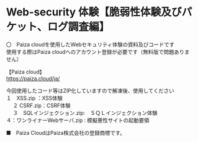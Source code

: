 # Web-security 体験【脆弱性体験及びパケット、ログ調査編】
〇　Paiza cloudを使用したWebセキュリティ体験の資料及びコードです<br>
使用する際はPaiza cloudへのアカウント登録が必要です（無料版で問題ありません）<br>

【Paiza cloud】<br>
https://paiza.cloud/ja/

今回使用したコード等はZIP化していますので解凍後、使用してください<br>
１　XSS.zip ：XSS体験<br>　
２  CSRF.zip：CSRF体験<br>　
３　SQLインジェクション.zip:　ＳＱＬインジェクション体験<br>
４：ワンライナーWebサーバ.zip : 模擬悪性サイトの起動要領<br>
  
  
■　Paiza CloudはPaiza株式会社の登録商標です。
